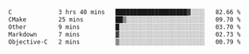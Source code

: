 <!--START_SECTION:waka-->

```txt
C             3 hrs 40 mins   ████████████████████▓░░░░   82.66 %
CMake         25 mins         ██▒░░░░░░░░░░░░░░░░░░░░░░   09.70 %
Other         9 mins          █░░░░░░░░░░░░░░░░░░░░░░░░   03.70 %
Markdown      7 mins          ▓░░░░░░░░░░░░░░░░░░░░░░░░   02.73 %
Objective-C   2 mins          ▒░░░░░░░░░░░░░░░░░░░░░░░░   00.79 %
```

<!--END_SECTION:waka-->
